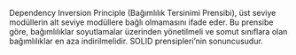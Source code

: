 Dependency Inversion Principle (Bağımlılık Tersinimi Prensibi), 
üst seviye modüllerin alt seviye modüllere bağlı olmamasını ifade eder. 
Bu prensibe göre, bağımlılıklar soyutlamalar üzerinden yönetilmeli ve somut sınıflara olan bağımlılıklar en aza indirilmelidir. 
SOLID prensipleri’nin sonuncusudur.